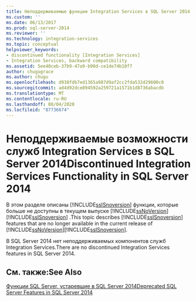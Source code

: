 ```yaml
---
title: Неподдерживаемые функции Integration Services в SQL Server 2014 | Документация Майкрософт
ms.custom: ''
ms.date: 06/13/2017
ms.prod: sql-server-2014
ms.reviewer: ''
ms.technology: integration-services
ms.topic: conceptual
helpviewer_keywords:
- discontinued functionality [Integration Services]
- Integration Services, backward compatibility
ms.assetid: 5ee40ceb-37b9-47a9-b90d-ce1de74b10f7
author: chugugrace
ms.author: chugu
ms.openlocfilehash: d938fdb7ed1365a987d9af2cc2fda532d29600c0
ms.sourcegitcommit: ad4d92dce894592a259721a1571b1d8736abacdb
ms.translationtype: MT
ms.contentlocale: ru-RU
ms.lasthandoff: 08/04/2020
ms.locfileid: "87736674"
---
```

# <a name="discontinued-integration-services-functionality-in-sql-server-2014"></a><span data-ttu-id="0eefa-102">Неподдерживаемые возможности служб Integration Services в SQL Server 2014</span><span class="sxs-lookup"><span data-stu-id="0eefa-102">Discontinued Integration Services Functionality in SQL Server 2014</span></span>
  <span data-ttu-id="0eefa-103">В этом разделе описаны [!INCLUDE[ssISnoversion](../includes/ssisnoversion-md.md)] функции, которые больше не доступны в текущем выпуске [!INCLUDE[ssNoVersion](../includes/ssnoversion-md.md)] [!INCLUDE[ssISnoversion](../includes/ssisnoversion-md.md)] .</span><span class="sxs-lookup"><span data-stu-id="0eefa-103">This topic describes [!INCLUDE[ssISnoversion](../includes/ssisnoversion-md.md)] features that are no longer available in the current release of [!INCLUDE[ssNoVersion](../includes/ssnoversion-md.md)][!INCLUDE[ssISnoversion](../includes/ssisnoversion-md.md)].</span></span>  
  
 <span data-ttu-id="0eefa-104">В SQL Server 2014 нет неподдерживаемых компонентов служб Integration Services.</span><span class="sxs-lookup"><span data-stu-id="0eefa-104">There are no discontinued Integration Services features in SQL Server 2014.</span></span>  
  
## <a name="see-also"></a><span data-ttu-id="0eefa-105">См. также:</span><span class="sxs-lookup"><span data-stu-id="0eefa-105">See Also</span></span>  
 [<span data-ttu-id="0eefa-106">Функции SQL Server, устаревшие в SQL Server 2014</span><span class="sxs-lookup"><span data-stu-id="0eefa-106">Deprecated SQL Server Features in SQL Server 2014</span></span>](../../2014/getting-started/deprecated-sql-server-features-in-sql-server-2014.md)  
  
  
